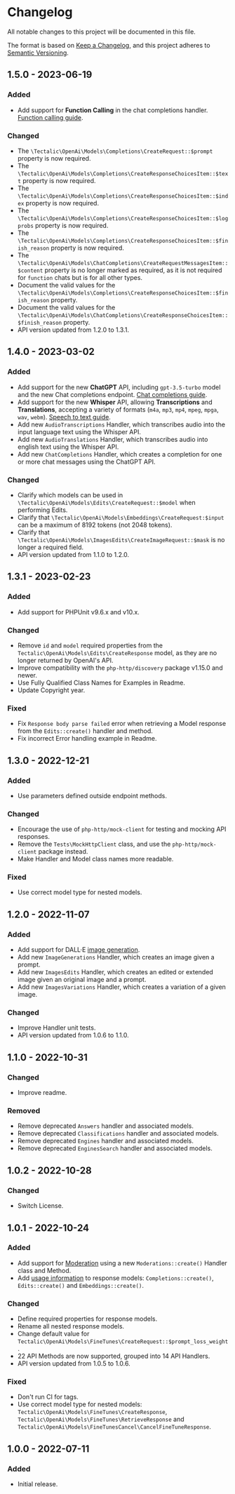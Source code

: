 # Changelog

All notable changes to this project will be documented in this file.

The format is based on [Keep a Changelog](https://keepachangelog.com/en/1.0.0/),
and this project adheres to [Semantic Versioning](https://semver.org/spec/v2.0.0.html).

## 1.5.0 - 2023-06-19

### Added
- Add support for **Function Calling** in the chat completions handler. [Function calling guide](https://platform.openai.com/docs/guides/gpt/function-calling).

### Changed
- The `\Tectalic\OpenAi\Models\Completions\CreateRequest::$prompt` property is now required.
- The `\Tectalic\OpenAi\Models\Completions\CreateResponseChoicesItem::$text` property is now required.
- The `\Tectalic\OpenAi\Models\Completions\CreateResponseChoicesItem::$index` property is now required.
- The `\Tectalic\OpenAi\Models\Completions\CreateResponseChoicesItem::$logprobs` property is now required.
- The `\Tectalic\OpenAi\Models\Completions\CreateResponseChoicesItem::$finish_reason` property is now required.
- The `\Tectalic\OpenAi\Models\ChatCompletions\CreateRequestMessagesItem::$content` property is no longer marked as required, as it is not required for `function` chats but is for all other types.
- Document the valid values for the `\Tectalic\OpenAi\Models\Completions\CreateResponseChoicesItem::$finish_reason` property.
- Document the valid values for the `\Tectalic\OpenAi\Models\ChatCompletions\CreateResponseChoicesItem::$finish_reason` property.
- API version updated from 1.2.0 to 1.3.1.

## 1.4.0 - 2023-03-02

### Added
- Add support for the new **ChatGPT** API, including `gpt-3.5-turbo` model and the new Chat completions endpoint. [Chat completions guide](https://platform.openai.com/docs/guides/chat).
- Add support for the new **Whisper** API, allowing **Transcriptions** and **Translations**, accepting a variety of formats (`m4a`, `mp3`, `mp4`, `mpeg`, `mpga`, `wav`, `webm`). [Speech to text guide](https://platform.openai.com/docs/guides/speech-to-text).
- Add new `AudioTranscriptions` Handler, which transcribes audio into the input language text using the Whisper API.
- Add new `AudioTranslations` Handler, which transcribes audio into english text using the Whisper API.
- Add new `ChatCompletions` Handler, which creates a completion for one or more chat messages using the ChatGPT API.

### Changed
- Clarify which models can be used in `\Tectalic\OpenAi\Models\Edits\CreateRequest::$model` when performing Edits.
- Clarify that `\Tectalic\OpenAi\Models\Embeddings\CreateRequest:$input` can be a maximum of 8192 tokens (not 2048 tokens).
- Clarify that `\Tectalic\OpenAi\Models\ImagesEdits\CreateImageRequest::$mask` is no longer a required field.
- API version updated from 1.1.0 to 1.2.0.

## 1.3.1 - 2023-02-23

### Added
- Add support for PHPUnit v9.6.x and v10.x.

### Changed
- Remove `id` and `model` required properties from the `Tectalic\OpenAi\Models\Edits\CreateResponse` model, as they are no longer returned by OpenAI's API.
- Improve compatibility with the `php-http/discovery` package v1.15.0 and newer.
- Use Fully Qualified Class Names for Examples in Readme.
- Update Copyright year.

### Fixed
- Fix `Response body parse failed` error when retrieving a Model response from the `Edits::create()` handler and method.
- Fix incorrect Error handling example in Readme.

## 1.3.0 - 2022-12-21

### Added
- Use parameters defined outside endpoint methods.

### Changed
- Encourage the use of `php-http/mock-client` for testing and mocking API responses.
- Remove the `Tests\MockHttpClient` class, and use the `php-http/mock-client` package instead.
- Make Handler and Model class names more readable.

### Fixed
- Use correct model type for nested models.

## 1.2.0 - 2022-11-07

### Added
- Add support for DALL·E [image generation](https://beta.openai.com/docs/guides/images).
- Add new `ImageGenerations` Handler, which creates an image given a prompt.
- Add new `ImagesEdits` Handler, which creates an edited or extended image given an original image and a prompt.
- Add new `ImagesVariations` Handler, which creates a variation of a given image.

### Changed
- Improve Handler unit tests.
- API version updated from 1.0.6 to 1.1.0.

## 1.1.0 - 2022-10-31

### Changed
- Improve readme.

### Removed
- Remove deprecated `Answers` handler and associated models.
- Remove deprecated `Classifications` handler and associated models.
- Remove deprecated `Engines` handler and associated models.
- Remove deprecated `EnginesSearch` handler and associated models.

## 1.0.2 - 2022-10-28

### Changed
- Switch License.

## 1.0.1 - 2022-10-24

### Added
- Add support for [Moderation](https://beta.openai.com/docs/guides/moderation) using a new `Moderations::create()` Handler class and Method.
- Add [usage information](https://community.openai.com/t/usage-info-in-api-responses/18862) to response models: `Completions::create()`, `Edits::create()` and `Embeddings::create()`.

### Changed
- Define required properties for response models.
- Rename all nested response models.
- Change default value for `Tectalic\OpenAi\Models\FineTunes\CreateRequest::$prompt_loss_weight`.
- 22 API Methods are now supported, grouped into 14 API Handlers.
- API version updated from 1.0.5 to 1.0.6.

### Fixed
- Don't run CI for tags.
- Use correct model type for nested models: `Tectalic\OpenAi\Models\FineTunes\CreateResponse`, `Tectalic\OpenAi\Models\FineTunes\RetrieveResponse` and `Tectalic\OpenAi\Models\FineTunesCancel\CancelFineTuneResponse`.

## 1.0.0 - 2022-07-11

### Added
- Initial release.
